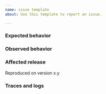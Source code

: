 ```yaml
---
name: issue template
about: Use this template to report an issue.

---
```


### Expected behavior

### Observed behavior

### Affected release

Reproduced on version x.y
<!-- specify release note version here -->

### Traces and logs
